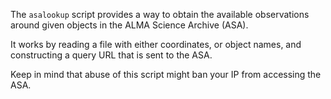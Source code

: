 The `asalookup` script provides a way to obtain the available observations around given objects in the ALMA Science Archive (ASA).

It works by reading a file with either coordinates, or object names, and constructing a query URL that is sent to the ASA.

Keep in mind that abuse of this script might ban your IP from accessing the ASA.